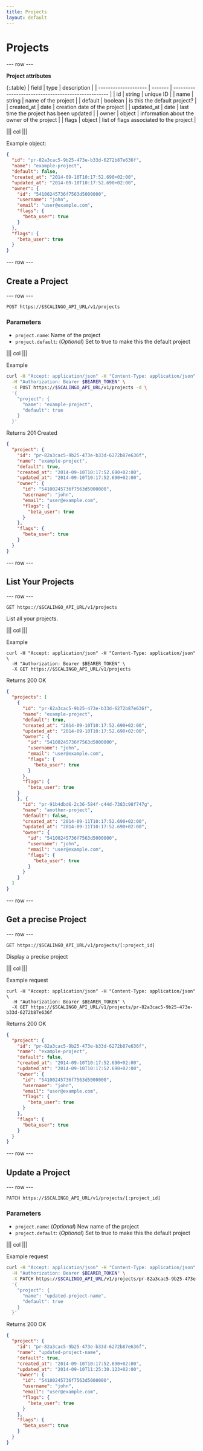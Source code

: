 ```yaml
---
title: Projects
layout: default
---
```


# Projects

--- row ---

**Project attributes**

{:.table}
| field                | type    | description                                         |
| -------------------- | ------- | --------------------------------------------------- |
| id                   | string  | unique ID                                           |
| name                 | string  | name of the project                                 |
| default              | boolean | is this the default project?                        |
| created_at           | date    | creation date of the project                        |
| updated_at           | date    | last time the project has been updated              |
| owner                | object  | information about the owner of the project          |
| flags                | object  | list of flags associated to the project             |

||| col |||

Example object:

```json
{
  "id": "pr-82a3cac5-9b25-473e-b33d-6272b87e636f",
  "name": "example-project",
  "default": false,
  "created_at": "2014-09-10T10:17:52.690+02:00",
  "updated_at": "2014-09-10T10:17:52.690+02:00",
  "owner": {
    "id": "54100245736f7563d5000000",
    "username": "john",
    "email": "user@example.com",
    "flags": {
      "beta_user": true
    }
  },
  "flags": {
    "beta_user": true
  }
}
```

--- row ---

## Create a Project

--- row ---

`POST https://$SCALINGO_API_URL/v1/projects`

### Parameters

* `project.name`: Name of the project
* `project.default`: (*Optional*) Set to true to make this the default project

||| col |||

Example

```sh
curl -H "Accept: application/json" -H "Content-Type: application/json" \
  -H "Authorization: Bearer $BEARER_TOKEN" \
  -X POST https://$SCALINGO_API_URL/v1/projects -d \
  '{
    "project": {
      "name": "example-project",
      "default": true
    }
  }'
```

Returns 201 Created

```json
{
  "project": {
    "id": "pr-82a3cac5-9b25-473e-b33d-6272b87e636f",
    "name": "example-project",
    "default": true,
    "created_at": "2014-09-10T10:17:52.690+02:00",
    "updated_at": "2014-09-10T10:17:52.690+02:00",
    "owner": {
      "id": "54100245736f7563d5000000",
      "username": "john",
      "email": "user@example.com",
      "flags": {
        "beta_user": true
      }
    },
    "flags": {
      "beta_user": true
    }
  }
}
```

--- row ---

## List Your Projects

--- row ---

`GET https://$SCALINGO_API_URL/v1/projects`

List all your projects.

||| col |||

Example

```shell
curl -H "Accept: application/json" -H "Content-Type: application/json" \
  -H "Authorization: Bearer $BEARER_TOKEN" \
  -X GET https://$SCALINGO_API_URL/v1/projects
```

Returns 200 OK

```json
{
  "projects": [
    {
      "id": "pr-82a3cac5-9b25-473e-b33d-6272b87e636f",
      "name": "example-project",
      "default": true,
      "created_at": "2014-09-10T10:17:52.690+02:00",
      "updated_at": "2014-09-10T10:17:52.690+02:00",
      "owner": {
        "id": "54100245736f7563d5000000",
        "username": "john",
        "email": "user@example.com",
        "flags": {
          "beta_user": true
        }
      },
      "flags": {
        "beta_user": true
    }
    }, {
      "id": "pr-91b4dbd6-2c36-584f-c44d-7383c98f747g",
      "name": "another-project",
      "default": false,
      "created_at": "2014-09-11T10:17:52.690+02:00",
      "updated_at": "2014-09-11T10:17:52.690+02:00",
      "owner": {
        "id": "54100245736f7563d5000000",
        "username": "john",
        "email": "user@example.com",
        "flags": {
          "beta_user": true
        }
      }
    }
  ]
}
```

--- row ---

## Get a precise Project

--- row ---

`GET https://$SCALINGO_API_URL/v1/projects/[:project_id]`

Display a precise project

||| col |||

Example request

```shell
curl -H "Accept: application/json" -H "Content-Type: application/json" \
  -H "Authorization: Bearer $BEARER_TOKEN" \
  -X GET https://$SCALINGO_API_URL/v1/projects/pr-82a3cac5-9b25-473e-b33d-6272b87e636f
```

Returns 200 OK

```json
{
  "project": {
    "id": "pr-82a3cac5-9b25-473e-b33d-6272b87e636f",
    "name": "example-project",
    "default": false,
    "created_at": "2014-09-10T10:17:52.690+02:00",
    "updated_at": "2014-09-10T10:17:52.690+02:00",
    "owner": {
      "id": "54100245736f7563d5000000",
      "username": "john",
      "email": "user@example.com",
      "flags": {
        "beta_user": true
      }
    },
    "flags": {
      "beta_user": true
    }
  }
}
```

--- row ---

## Update a Project

--- row ---

`PATCH https://$SCALINGO_API_URL/v1/projects/[:project_id]`

### Parameters

* `project.name`: (*Optional*) New name of the project
* `project.default`: (*Optional*) Set to true to make this the default project

||| col |||

Example request

```sh
curl -H "Accept: application/json" -H "Content-Type: application/json" \
  -H "Authorization: Bearer $BEARER_TOKEN" \
  -X PATCH https://$SCALINGO_API_URL/v1/projects/pr-82a3cac5-9b25-473e-b33d-6272b87e636f -d \
  '{
    "project": {
      "name": "updated-project-name",
      "default": true
    }
  }'
```

Returns 200 OK

```json
{
  "project": {
    "id": "pr-82a3cac5-9b25-473e-b33d-6272b87e636f",
    "name": "updated-project-name",
    "default": true,
    "created_at": "2014-09-10T10:17:52.690+02:00",
    "updated_at": "2014-09-10T11:25:30.123+02:00",
    "owner": {
      "id": "54100245736f7563d5000000",
      "username": "john",
      "email": "user@example.com",
      "flags": {
        "beta_user": true
      }
    },
    "flags": {
      "beta_user": true
    }
  }
}
```
